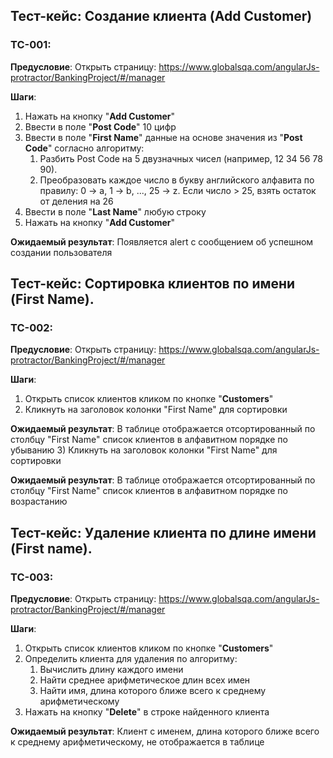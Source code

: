 ## Тест-кейс: Создание клиента (Add Customer)

### TC-001:
**Предусловие**: Открыть страницу: https://www.globalsqa.com/angularJs-protractor/BankingProject/#/manager

**Шаги**:
1) Нажать на кнопку "**Add Customer**"
2) Ввести в поле "**Post Code**" 10 цифр 
3) Ввести в поле "**First Name**" данные на основе значения из "**Post Code**" согласно алгоритму: 
   1) Разбить Post Code на 5 двузначных чисел (например, 12 34 56 78 90). 
   2) Преобразовать каждое число в букву английского алфавита по правилу:
      0 → a, 1 → b, ..., 25 → z.
      Если число > 25, взять остаток от деления на 26
4) Ввести в поле "**Last Name**" любую строку
5) Нажать на кнопку "**Add Customer**"

**Ожидаемый результат**: Появляется alert с сообщением об успешном создании пользователя



## Тест-кейс: Сортировка клиентов по имени (First Name).

### TC-002:
**Предусловие**: Открыть страницу: https://www.globalsqa.com/angularJs-protractor/BankingProject/#/manager

**Шаги**:
1) Открыть список клиентов кликом по кнопке "**Customers**"
2) Кликнуть на заголовок колонки "First Name" для сортировки

**Ожидаемый результат**: В таблице отображается отсортированный по столбцу "First Name" список клиентов в алфавитном порядке по убыванию
3) Кликнуть на заголовок колонки "First Name" для сортировки

**Ожидаемый результат**: В таблице отображается отсортированный по столбцу "First Name" список клиентов в алфавитном порядке по возрастанию



## Тест-кейс: Удаление клиента по длине имени (First name).

### TC-003:
**Предусловие**: Открыть страницу: https://www.globalsqa.com/angularJs-protractor/BankingProject/#/manager

**Шаги**:
1) Открыть список клиентов кликом по кнопке "**Customers**"
2) Определить клиента для удаления по алгоритму:
   1) Вычислить длину каждого имени
   2) Найти среднее арифметическое длин всех имен
   3) Найти имя, длина которого ближе всего к среднему арифметическому
3) Нажать на кнопку "**Delete**" в строке найденного клиента

**Ожидаемый результат**: Клиент с именем, длина которого ближе всего к среднему арифметическому, не отображается в таблице